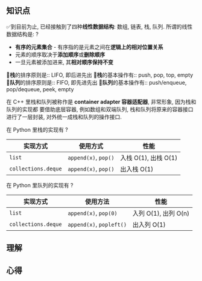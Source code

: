 ## 知识点
✅到目前为止, 已经接触到了四种**线性数据结构**: 数组, 链表, 栈, 队列. 所谓的线性数据结构是:
?
- **有序的元素集合** - 有序指的是元素之间在**逻辑上的相对位置关系**
- 元素的顺序取决于**添加顺序**或**删除顺序**
- 一旦元素被添加进来, 其**相对顺序保持不变**

🥞**栈**的排序原则是:: LIFO, 即后进先出
🥞**栈**的基本操作有:: push, pop, top, empty
🛝**队列**的排序原则是:: FIFO, 即先进先出
🛝**队列**的基本操作有:: push/enqueue, pop/dequeue, peek, empty

在 C++ 里栈和队列被称作是 **container adapter 容器适配器**, 非常形象, 因为栈和队列的实现都 要借助底层容器, 例如数组和双端队列, 栈和队列将原来的容器接口进行了一层封装, 对外统一成栈和队列的操作接口.

在 Python 里栈的实现有
?

| 实现方式                | 使用方式                 | 性能               |
| ------------------- | -------------------- | ---------------- |
| `list`              | `append(x)`, `pop()` | 入栈 O(1), 出栈 O(1) |
| `collections.deque` | `append(x)`, `pop()` | 出入栈 O(1)         |

在 Python 里队列的实现有
?

| 实现方式                | 使用方法                     | 性能               |
| ------------------- | ------------------------ | ---------------- |
| `list`              | `append(x)`, `pop(0)`    | 入列 O(1), 出列 O(n) |
| `collections.deque` | `append(x)`, `popleft()` | 出入列 O(1)         |

## 理解



## 心得
